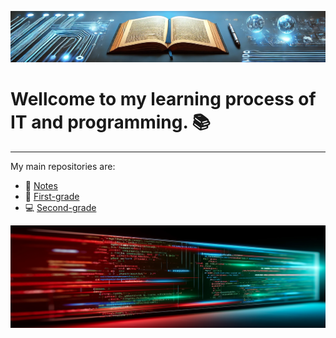![learning](learning.png)
# Wellcome to my learning process of IT and programming. 📚
---

My main repositories are:
- 📝 [Notes](https://github.com/RichardYusteDAW/notes/blob/master/README.md)
- 👫 [First-grade](https://github.com/RichardYusteDAW/first_grade)
- 💻 [Second-grade](https://github.com/RichardYusteDAW/second)

![code](code.png)